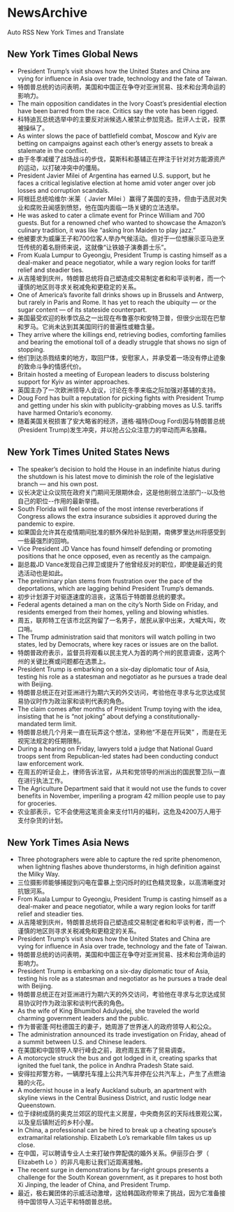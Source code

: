 # NewsArchive
Auto RSS New York Times and Translate

## New York Times Global News
* President Trump’s visit shows how the United States and China are vying for influence in Asia over trade, technology and the fate of Taiwan.
* 特朗普总统的访问表明，美国和中国正在争夺对亚洲贸易、技术和台湾命运的影响力。
* The main opposition candidates in the Ivory Coast’s presidential election have been barred from the race. Critics say the vote has been rigged.
* 科特迪瓦总统选举中的主要反对派候选人被禁止参加竞选。批评人士说，投票被操纵了。
* As winter slows the pace of battlefield combat, Moscow and Kyiv are betting on campaigns against each other’s energy assets to break a stalemate in the conflict.
* 由于冬季减缓了战场战斗的步伐，莫斯科和基辅正在押注于针对对方能源资产的运动，以打破冲突中的僵局。
* President Javier Milei of Argentina has earned U.S. support, but he faces a critical legislative election at home amid voter anger over job losses and corruption scandals.
* 阿根廷总统哈维尔·米莱（ Javier Milei ）赢得了美国的支持，但由于选民对失业和腐败丑闻感到愤怒，他在国内面临一场关键的立法选举。
* He was asked to cater a climate event for Prince William and 700 guests. But for a renowned chef who wanted to showcase the Amazon’s culinary tradition, it was like “asking Iron Maiden to play jazz.”
* 他被要求为威廉王子和700位客人举办气候活动。但对于一位想展示亚马逊烹饪传统的着名厨师来说，这就像“让铁娘子演奏爵士乐”。
* From Kuala Lumpur to Gyeongju, President Trump is casting himself as a deal-maker and peace negotiator, while a wary region looks for tariff relief and steadier ties.
* 从吉隆坡到庆州，特朗普总统将自己塑造成交易制定者和和平谈判者，而一个谨慎的地区则寻求关税减免和更稳定的关系。
* One of America’s favorite fall drinks shows up in Brussels and Antwerp, but rarely in Paris and Rome. It has yet to reach the ubiquity — or the sugar content — of its stateside counterpart.
* 美国最受欢迎的秋季饮品之一出现在布鲁塞尔和安特卫普，但很少出现在巴黎和罗马。它尚未达到其美国同行的普遍性或糖含量。
* They arrive where the killings end, retrieving bodies, comforting families and bearing the emotional toll of a deadly struggle that shows no sign of stopping.
* 他们到达杀戮结束的地方，取回尸体，安慰家人，并承受着一场没有停止迹象的致命斗争的情感代价。
* Britain hosted a meeting of European leaders to discuss bolstering support for Kyiv as winter approaches.
* 英国主办了一次欧洲领导人会议，讨论在冬季来临之际加强对基辅的支持。
* Doug Ford has built a reputation for picking fights with President Trump and getting under his skin with publicity-grabbing moves as U.S. tariffs have harmed Ontario’s economy.
* 随着美国关税损害了安大略省的经济，道格·福特(Doug Ford)因与特朗普总统(President Trump)发生冲突，并以抢占公众注意力的举动而声名狼藉。

## New York Times United States News
* The speaker’s decision to hold the House in an indefinite hiatus during the shutdown is his latest move to diminish the role of the legislative branch — and his own post.
* 议长决定让众议院在政府关门期间无限期休会，这是他削弱立法部门--以及他自己的职位--作用的最新举措。
* South Florida will feel some of the most intense reverberations if Congress allows the extra insurance subsidies it approved during the pandemic to expire.
* 如果国会允许其在疫情期间批准的额外保险补贴到期，南佛罗里达州将感受到一些最强烈的回响。
* Vice President JD Vance has found himself defending or promoting positions that he once opposed, even as recently as the campaign.
* 副总裁JD Vance发现自己捍卫或提升了他曾经反对的职位，即使是最近的竞选活动也是如此。
* The preliminary plan stems from frustration over the pace of the deportations, which are lagging behind President Trump’s demands.
* 初步计划源于对驱逐速度的沮丧，这落后于特朗普总统的要求。
* Federal agents detained a man on the city’s North Side on Friday, and residents emerged from their homes, yelling and blowing whistles.
* 周五，联邦特工在该市北区拘留了一名男子，居民从家中出来，大喊大叫，吹口哨。
* The Trump administration said that monitors will watch polling in two states, led by Democrats, where key races or issues are on the ballot.
* 特朗普政府表示，监督员将观看以民主党人为首的两个州的民意调查，这两个州的关键比赛或问题都在选票上。
* President Trump is embarking on a six-day diplomatic tour of Asia, testing his role as a statesman and negotiator as he pursues a trade deal with Beijing.
* 特朗普总统正在对亚洲进行为期六天的外交访问，考验他在寻求与北京达成贸易协议时作为政治家和谈判代表的角色。
* The claim comes after months of President Trump toying with the idea, insisting that he is “not joking” about defying a constitutionally-mandated term limit.
* 特朗普总统几个月来一直在玩弄这个想法，坚称他“不是在开玩笑” ，而是在无视宪法规定的任期限制。
* During a hearing on Friday, lawyers told a judge that National Guard troops sent from Republican-led states had been conducting conduct law enforcement work.
* 在周五的听证会上，律师告诉法官，从共和党领导的州派出的国民警卫队一直在进行执法工作。
* The Agriculture Department said that it would not use the funds to cover benefits in November, imperiling a program 42 million people use to pay for groceries.
* 农业部表示，它不会使用这笔资金来支付11月的福利，这危及4200万人用于支付杂货的计划。

## New York Times Asia News
* Three photographers were able to capture the red sprite phenomenon, when lightning flashes above thunderstorms, in high definition against the Milky Way.
* 三位摄影师能够捕捉到闪电在雷暴上空闪烁时的红色精灵现象，以高清晰度对抗银河系。
* From Kuala Lumpur to Gyeongju, President Trump is casting himself as a deal-maker and peace negotiator, while a wary region looks for tariff relief and steadier ties.
* 从吉隆坡到庆州，特朗普总统将自己塑造成交易制定者和和平谈判者，而一个谨慎的地区则寻求关税减免和更稳定的关系。
* President Trump’s visit shows how the United States and China are vying for influence in Asia over trade, technology and the fate of Taiwan.
* 特朗普总统的访问表明，美国和中国正在争夺对亚洲贸易、技术和台湾命运的影响力。
* President Trump is embarking on a six-day diplomatic tour of Asia, testing his role as a statesman and negotiator as he pursues a trade deal with Beijing.
* 特朗普总统正在对亚洲进行为期六天的外交访问，考验他在寻求与北京达成贸易协议时作为政治家和谈判代表的角色。
* As the wife of King Bhumibol Adulyadej, she traveled the world charming government leaders and the public.
* 作为普密蓬·阿杜德国王的妻子，她周游了世界迷人的政府领导人和公众。
* The administration announced its trade investigation on Friday, ahead of a summit between U.S. and Chinese leaders.
* 在美国和中国领导人举行峰会之前，政府周五宣布了贸易调查。
* A motorcycle struck the bus and got lodged in it, creating sparks that ignited the fuel tank, the police in Andhra Pradesh State said.
* 安得拉邦警方称，一辆摩托车撞上公共汽车并停在公共汽车上，产生了点燃油箱的火花。
* A modernist house in a leafy Auckland suburb, an apartment with skyline views in the Central Business District, and rustic lodge near Queenstown.
* 位于绿树成荫的奥克兰郊区的现代主义房屋，中央商务区的天际线景观公寓，以及皇后镇附近的乡村小屋。
* In China, a professional can be hired to break up a cheating spouse’s extramarital relationship. Elizabeth Lo’s remarkable film takes us up close.
* 在中国，可以聘请专业人士来打破作弊配偶的婚外关系。伊丽莎白·罗（ Elizabeth Lo ）的非凡电影让我们近距离接触。
* The recent surge in demonstrations by far-right groups presents a challenge for the South Korean government, as it prepares to host both Xi Jinping, the leader of China, and President Trump.
* 最近，极右翼团体的示威活动激增，这给韩国政府带来了挑战，因为它准备接待中国领导人习近平和特朗普总统。

